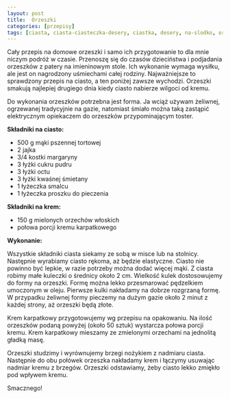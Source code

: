 ```yaml
---
layout: post
title:  Orzeszki
categories: [przepisy]
tags: [ciasta, ciasta-ciasteczka-desery, ciastka, desery, na-slodko, orzeszki]
---
```

Cały przepis na domowe orzeszki i samo ich przygotowanie to dla mnie niczym podróż w czasie. Przenoszę się do czasów dzieciństwa i podjadania orzeszków z patery na imieninowym stole. Ich wykonanie wymaga wysiłku, ale jest on nagrodzony uśmiechami całej rodziny. Najważniejsze to sprawdzony przepis na ciasto, a ten poniżej zawsze wychodzi. Orzeszki smakują najlepiej drugiego dnia kiedy ciasto nabierze wilgoci od kremu.

Do wykonania orzeszków potrzebna jest forma. Ja wciąż używam żeliwnej, ogrzewanej tradycyjnie na gazie, natomiast śmiało można taką zastąpić elektrycznym opiekaczem do orzeszków przypominającym toster.

**Składniki na ciasto:**
* 500 g mąki pszennej tortowej
* 2 jajka
* 3/4 kostki margaryny
* 3 łyżki cukru pudru
* 3 łyżki octu
* 3 łyżki kwaśnej śmietany
* 1 łyżeczka smalcu
* 1 łyżeczka proszku do pieczenia

**Składniki na krem:**
* 150 g mielonych orzechów włoskich
* połowa porcji kremu karpatkowego

**Wykonanie:**

Wszystkie składniki ciasta siekamy ze sobą w misce lub na stolnicy. Następnie wyrabiamy ciasto rękoma, aż będzie elastyczne. Ciasto nie powinno być lepkie, w razie potrzeby można dodać więcej mąki. Z ciasta robimy małe kuleczki o średnicy około 2 cm. Wielkość kulek dostosowujemy do formy na orzeszki. Formę można lekko przesmarować pędzelkiem umoczonym w oleju. Pierwsze kulki nakładamy na dobrze rozgrzaną formę. W przypadku żeliwnej formy pieczemy na dużym gazie około 2 minut z każdej strony, aż orzeszki będą złote.

Krem karpatkowy przygotowujemy wg przepisu na opakowaniu. Na ilość orzeszków podaną powyżej (około 50 sztuk) wystarcza połowa porcji kremu. Krem karpatkowy mieszamy ze zmielonymi orzechami na jednolitą gładką masę.

Orzeszki studzimy i wyrównujemy brzegi nożykiem z nadmiaru ciasta. Następnie do obu połówek orzeszka nakładamy krem i łączymy usuwając nadmiar kremu z brzegów. Orzeszki odstawiamy, żeby ciasto lekko zmiękło pod wpływem kremu.

Smacznego!